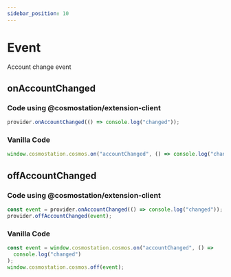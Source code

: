 ```yaml
---
sidebar_position: 10
---
```


# Event

Account change event

## onAccountChanged

### Code using @cosmostation/extension-client

```typescript
provider.onAccountChanged(() => console.log("changed"));
```

### Vanilla Code

```javascript
window.cosmostation.cosmos.on("accountChanged", () => console.log("changed"));
```

## offAccountChanged

### Code using @cosmostation/extension-client

```typescript
const event = provider.onAccountChanged(() => console.log("changed"));
provider.offAccountChanged(event);
```

### Vanilla Code

```javascript
const event = window.cosmostation.cosmos.on("accountChanged", () =>
  console.log("changed")
);
window.cosmostation.cosmos.off(event);
```
